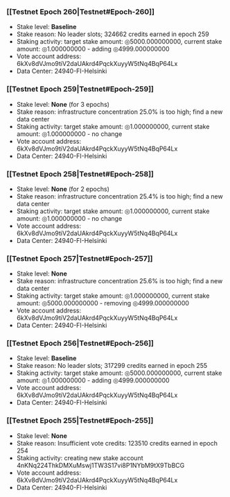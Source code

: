 ### [[Testnet Epoch 260|Testnet#Epoch-260]]
* Stake level: **Baseline**
* Stake reason: No leader slots; 324662 credits earned in epoch 259
* Staking activity: target stake amount: ◎5000.000000000, current stake amount: ◎1.000000000 - adding ◎4999.000000000
* Vote account address: 6kXv8dVJmo9tiV2daUAkrd4PqckXuyyW5tNq4BqP64Lx
* Data Center: 24940-FI-Helsinki
### [[Testnet Epoch 259|Testnet#Epoch-259]]
* Stake level: **None** (for 3 epochs)
* Stake reason: infrastructure concentration 25.0% is too high; find a new data center
* Staking activity: target stake amount: ◎1.000000000, current stake amount: ◎1.000000000 - no change
* Vote account address: 6kXv8dVJmo9tiV2daUAkrd4PqckXuyyW5tNq4BqP64Lx
* Data Center: 24940-FI-Helsinki
### [[Testnet Epoch 258|Testnet#Epoch-258]]
* Stake level: **None** (for 2 epochs)
* Stake reason: infrastructure concentration 25.4% is too high; find a new data center
* Staking activity: target stake amount: ◎1.000000000, current stake amount: ◎1.000000000 - no change
* Vote account address: 6kXv8dVJmo9tiV2daUAkrd4PqckXuyyW5tNq4BqP64Lx
* Data Center: 24940-FI-Helsinki
### [[Testnet Epoch 257|Testnet#Epoch-257]]
* Stake level: **None**
* Stake reason: infrastructure concentration 25.6% is too high; find a new data center
* Staking activity: target stake amount: ◎1.000000000, current stake amount: ◎5000.000000000 - removing ◎4999.000000000
* Vote account address: 6kXv8dVJmo9tiV2daUAkrd4PqckXuyyW5tNq4BqP64Lx
* Data Center: 24940-FI-Helsinki
### [[Testnet Epoch 256|Testnet#Epoch-256]]
* Stake level: **Baseline**
* Stake reason: No leader slots; 317299 credits earned in epoch 255
* Staking activity: target stake amount: ◎5000.000000000, current stake amount: ◎1.000000000 - adding ◎4999.000000000
* Vote account address: 6kXv8dVJmo9tiV2daUAkrd4PqckXuyyW5tNq4BqP64Lx
* Data Center: 24940-FI-Helsinki
### [[Testnet Epoch 255|Testnet#Epoch-255]]
* Stake level: **None**
* Stake reason: Insufficient vote credits: 123510 credits earned in epoch 254
* Staking activity: creating new stake account 4nKNq224ThkDMXuMswj1TW3S17vi8P1NYbM9tX9TbBCG
* Vote account address: 6kXv8dVJmo9tiV2daUAkrd4PqckXuyyW5tNq4BqP64Lx
* Data Center: 24940-FI-Helsinki